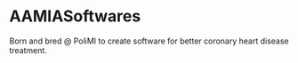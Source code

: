 # AAMIASoftwares
Born and bred @ PoliMI to create software for better coronary heart disease treatment.
